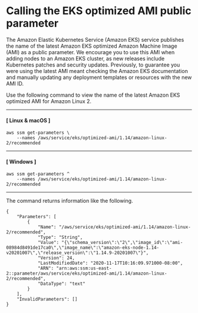 # Calling the EKS optimized AMI public parameter<a name="parameter-store-public-parameters-eks"></a>

The Amazon Elastic Kubernetes Service \(Amazon EKS\) service publishes the name of the latest Amazon EKS optimized Amazon Machine Image \(AMI\) as a public parameter\. We encourage you to use this AMI when adding nodes to an Amazon EKS cluster, as new releases include Kubernetes patches and security updates\. Previously, to guarantee you were using the latest AMI meant checking the Amazon EKS documentation and manually updating any deployment templates or resources with the new AMI ID\.

Use the following command to view the name of the latest Amazon EKS optimized AMI for Amazon Linux 2\.

------
#### [ Linux & macOS ]

```
aws ssm get-parameters \
    --names /aws/service/eks/optimized-ami/1.14/amazon-linux-2/recommended
```

------
#### [ Windows ]

```
aws ssm get-parameters ^
    --names /aws/service/eks/optimized-ami/1.14/amazon-linux-2/recommended
```

------

The command returns information like the following\.

```
{
    "Parameters": [
        {
            "Name": "/aws/service/eks/optimized-ami/1.14/amazon-linux-2/recommended",
            "Type": "String",
            "Value": "{\"schema_version\":\"2\",\"image_id\":\"ami-08984d8491de17ca0\",\"image_name\":\"amazon-eks-node-1.14-v20201007\",\"release_version\":\"1.14.9-20201007\"}",
            "Version": 24,
            "LastModifiedDate": "2020-11-17T10:16:09.971000-08:00",
            "ARN": "arn:aws:ssm:us-east-2::parameter/aws/service/eks/optimized-ami/1.14/amazon-linux-2/recommended",
            "DataType": "text"
        }
    ],
    "InvalidParameters": []
}
```